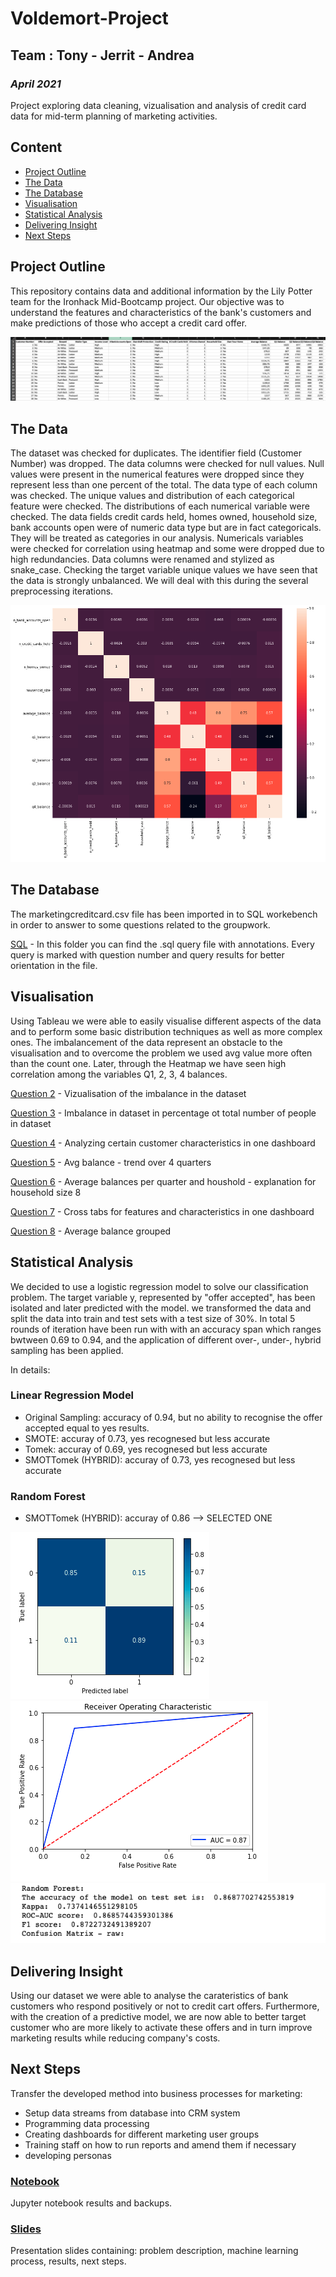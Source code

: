 # Voldemort-Project
## Team : Tony - Jerrit - Andrea
### *April 2021*

Project exploring data cleaning, vizualisation and analysis of credit card data for mid-term planning of marketing activities.

## Content

- [Project Outline](#project-outline)
- [The Data](#the-data)
- [The Database](#the-database)
- [Visualisation](#visualisation)
- [Statistical Analysis](#statistical-analysis)
- [Delivering Insight](#delivering-insight)
- [Next Steps](#next-steps)

## Project Outline

This repository contains data and additional information by the Lily Potter team for the Ironhack Mid-Bootcamp project. Our objective was to understand the features and characteristics of the bank's customers and make predictions of those who accept a credit card offer.

![df.head](Images/database.png)

## The Data 

The dataset was checked for duplicates. The identifier field (Customer Number) was dropped.
The data columns were checked for null values. Null values were present in the numerical features were dropped since they represent less than one percent of the total. 
The data type of each column was checked. The unique values and distribution of each categorical feature were checked. 
The distributions of each numerical variable were checked. The data fields credit cards held, homes owned, household size, bank accounts open were of numeric data type but are in fact categoricals. 
They will be treated as categories in our analysis. Numericals variables were checked for correlation using heatmap and some were dropped due to high redundancies. Data columns were renamed and stylized as snake_case. Checking the target variable unique values we have seen that the data is strongly unbalanced. We will deal with this during the several preprocessing iterations.

![Heatmap](Images/heatmap.png)

## The Database

The marketingcreditcard.csv file has been imported in to SQL workebench in order to answer to some questions related to the groupwork.

[SQL](https://github.com/Tognolia/Voldemort-Project/tree/main/sql) -
In this folder you can find the .sql query file with annotations. Every query is marked with question number and query results for better orientation in the file. 

## Visualisation

Using Tableau we were able to easily visualise different aspects of the data and to perform some basic distribution techniques as well as more complex ones. The imbalancement of the data represent an obstacle to the visualisation and to overcome the problem we used avg value more often than the count one. Later, through the Heatmap we have seen high correlation among the variables Q1, 2, 3, 4 balances.

[Question 2](https://public.tableau.com/profile/jerrit#!/vizhome/Tableau-Classification/Question2) - Vizualisation of the imbalance in the dataset

[Question 3](https://public.tableau.com/profile/jerrit#!/vizhome/Tableau-Classification/Question3) - Imbalance in dataset in percentage ot total number of people in dataset

[Question 4](https://public.tableau.com/profile/jerrit#!/vizhome/Tableau-Classification/DashboardQ4) - Analyzing certain customer characteristics in one dashboard

[Question 5](https://public.tableau.com/profile/jerrit#!/vizhome/Tableau-Classification/Question5) - Avg balance - trend over 4 quarters

[Question 6](https://public.tableau.com/profile/jerrit#!/vizhome/Tableau-Classification/DashboardQ6) - Average balances per quarter and houshold - explanation for household size 8

[Question 7](https://public.tableau.com/profile/jerrit#!/vizhome/Tableau-Classification/DashboardQ7) - Cross tabs for features and characteristics in one dashboard

[Question 8](https://public.tableau.com/profile/jerrit#!/vizhome/Tableau-Classification/Question8_2) - Average balance grouped 


## Statistical Analysis

We decided to use a logistic regression model to solve our classification problem. The target variable y, represented by "offer accepted", has been isolated and later predicted with the model. we transformed the data and split the data into train and test sets with a test size of 30%. In total 5 rounds of iteration have been run with with an accuracy span which ranges bwtween 0.69 to 0.94, and the application of different over-, under-, hybrid sampling has been applied.

In details:

### Linear Regression Model
- Original Sampling: accuracy of 0.94, but no ability to recognise the offer accepted equal to yes results.
- SMOTE: accuray of 0.73, yes recognesed but less accurate
- Tomek: accuray of 0.69, yes recognesed but less accurate
- SMOTTomek (HYBRID): accuray of 0.73, yes recognesed but less accurate

### Random Forest
- SMOTTomek (HYBRID): accuray of 0.86 --> SELECTED ONE

![Confusion Matrix](Images/confusion.png)          
![ROC](Images/roc.png)   
![Metrics](Images/accuracy.png)  


## Delivering Insight

Using our dataset we were able to analyse the carateristics of bank customers who respond positively or not to credit cart offers. Furthermore, with the creation of a predictive model, we are now able to better target customer who are more likely to activate these offers and in turn improve marketing results while reducing company's costs.

## Next Steps

Transfer the developed method into business processes for marketing:

- Setup data streams from database into CRM system
- Programming data processing 
- Creating dashboards for different marketing user groups
- Training staff on how to run reports and amend them if necessary
- developing personas

### [Notebook](https://github.com/Tognolia/Voldemort-Project/tree/main/Notebook)
Jupyter notebook results and backups.

### [Slides](https://github.com/Tognolia/Voldemort-Project/tree/main/Slides)
Presentation slides containing: problem description, machine learning process, results, next steps. 


